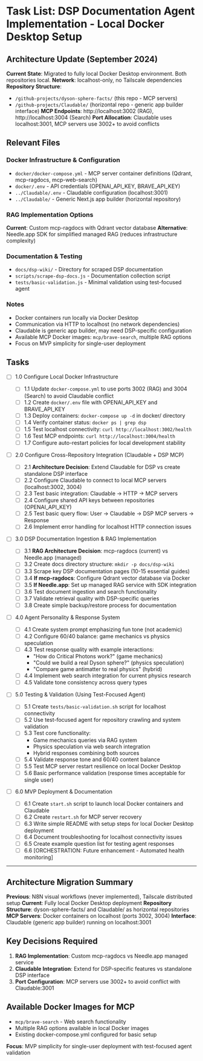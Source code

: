 # Task List: DSP Documentation Agent Implementation - Local Docker Desktop Setup

## Architecture Update (September 2024)

**Current State**: Migrated to fully local Docker Desktop environment. Both repositories local.
**Network**: localhost-only, no Tailscale dependencies
**Repository Structure**:
- `/github-projects/dyson-sphere-facts/` (this repo - MCP servers)
- `/github-projects/Claudable/` (horizontal repo - generic app builder interface)
**MCP Endpoints**: http://localhost:3002 (RAG), http://localhost:3004 (Search)
**Port Allocation**: Claudable uses localhost:3001, MCP servers use 3002+ to avoid conflicts

## Relevant Files

### Docker Infrastructure & Configuration

- `docker/docker-compose.yml` - MCP server container definitions (Qdrant, mcp-ragdocs, mcp-web-search)
- `docker/.env` - API credentials (OPENAI_API_KEY, BRAVE_API_KEY)
- `../Claudable/.env` - Claudable configuration (localhost:3001)
- `../Claudable/` - Generic Next.js app builder (horizontal repository)

### RAG Implementation Options

**Current**: Custom mcp-ragdocs with Qdrant vector database
**Alternative**: Needle.app SDK for simplified managed RAG (reduces infrastructure complexity)

### Documentation & Testing

- `docs/dsp-wiki/` - Directory for scraped DSP documentation
- `scripts/scrape-dsp-docs.js` - Documentation collection script
- `tests/basic-validation.js` - Minimal validation using test-focused agent

### Notes

- Docker containers run locally via Docker Desktop
- Communication via HTTP to localhost (no network dependencies)
- Claudable is generic app builder, may need DSP-specific configuration
- Available MCP Docker images: `mcp/brave-search`, multiple RAG options
- Focus on MVP simplicity for single-user deployment

## Tasks

- [ ] 1.0 Configure Local Docker Infrastructure

  - [ ] 1.1 Update `docker-compose.yml` to use ports 3002 (RAG) and 3004 (Search) to avoid Claudable conflict
  - [ ] 1.2 Create `docker/.env` file with OPENAI_API_KEY and BRAVE_API_KEY
  - [ ] 1.3 Deploy containers: `docker-compose up -d` in docker/ directory
  - [ ] 1.4 Verify container status: `docker ps | grep dsp`
  - [ ] 1.5 Test localhost connectivity: `curl http://localhost:3002/health`
  - [ ] 1.6 Test MCP endpoints: `curl http://localhost:3004/health`
  - [ ] 1.7 Configure auto-restart policies for local development stability

- [ ] 2.0 Configure Cross-Repository Integration (Claudable + DSP MCP)

  - [ ] 2.1 **Architecture Decision**: Extend Claudable for DSP vs create standalone DSP interface
  - [ ] 2.2 Configure Claudable to connect to local MCP servers (localhost:3002, 3004)
  - [ ] 2.3 Test basic integration: Claudable → HTTP → MCP servers
  - [ ] 2.4 Configure shared API keys between repositories (OPENAI_API_KEY)
  - [ ] 2.5 Test basic query flow: User → Claudable → DSP MCP servers → Response
  - [ ] 2.6 Implement error handling for localhost HTTP connection issues

- [ ] 3.0 DSP Documentation Ingestion & RAG Implementation

  - [ ] 3.1 **RAG Architecture Decision**: mcp-ragdocs (current) vs Needle.app (managed)
  - [ ] 3.2 Create docs directory structure: `mkdir -p docs/dsp-wiki`
  - [ ] 3.3 Scrape key DSP documentation pages (10-15 essential guides)
  - [ ] 3.4 **If mcp-ragdocs**: Configure Qdrant vector database via Docker
  - [ ] 3.5 **If Needle.app**: Set up managed RAG service with SDK integration
  - [ ] 3.6 Test document ingestion and search functionality
  - [ ] 3.7 Validate retrieval quality with DSP-specific queries
  - [ ] 3.8 Create simple backup/restore process for documentation

- [ ] 4.0 Agent Personality & Response System

  - [ ] 4.1 Create system prompt emphasizing fun tone (not academic)
  - [ ] 4.2 Configure 60/40 balance: game mechanics vs physics speculation
  - [ ] 4.3 Test response quality with example interactions:
    - "How do Critical Photons work?" (game mechanics)
    - "Could we build a real Dyson sphere?" (physics speculation)
    - "Compare game antimatter to real physics" (hybrid)
  - [ ] 4.4 Implement web search integration for current physics research
  - [ ] 4.5 Validate tone consistency across query types

- [ ] 5.0 Testing & Validation (Using Test-Focused Agent)

  - [ ] 5.1 Create `tests/basic-validation.sh` script for localhost connectivity
  - [ ] 5.2 Use test-focused agent for repository crawling and system validation
  - [ ] 5.3 Test core functionality:
    - Game mechanics queries via RAG system
    - Physics speculation via web search integration
    - Hybrid responses combining both sources
  - [ ] 5.4 Validate response tone and 60/40 content balance
  - [ ] 5.5 Test MCP server restart resilience on local Docker Desktop
  - [ ] 5.6 Basic performance validation (response times acceptable for single user)

- [ ] 6.0 MVP Deployment & Documentation

  - [ ] 6.1 Create `start.sh` script to launch local Docker containers and Claudable
  - [ ] 6.2 Create `restart.sh` for MCP server recovery
  - [ ] 6.3 Write simple README with setup steps for local Docker Desktop deployment
  - [ ] 6.4 Document troubleshooting for localhost connectivity issues
  - [ ] 6.5 Create example question list for testing agent responses
  - [ ] 6.6 [ORCHESTRATION: Future enhancement - Automated health monitoring]

---

## Architecture Migration Summary

**Previous**: N8N visual workflows (never implemented), Tailscale distributed setup
**Current**: Fully local Docker Desktop deployment
**Repository Structure**: dyson-sphere-facts/ and Claudable/ as horizontal repositories
**MCP Servers**: Docker containers on localhost (ports 3002, 3004)
**Interface**: Claudable (generic app builder) running on localhost:3001

## Key Decisions Required

1. **RAG Implementation**: Custom mcp-ragdocs vs Needle.app managed service
2. **Claudable Integration**: Extend for DSP-specific features vs standalone DSP interface
3. **Port Configuration**: MCP servers use 3002+ to avoid conflict with Claudable:3001

## Available Docker Images for MCP
- `mcp/brave-search` - Web search functionality
- Multiple RAG options available in local Docker images
- Existing docker-compose.yml configured for basic setup

**Focus**: MVP simplicity for single-user deployment with test-focused agent validation
